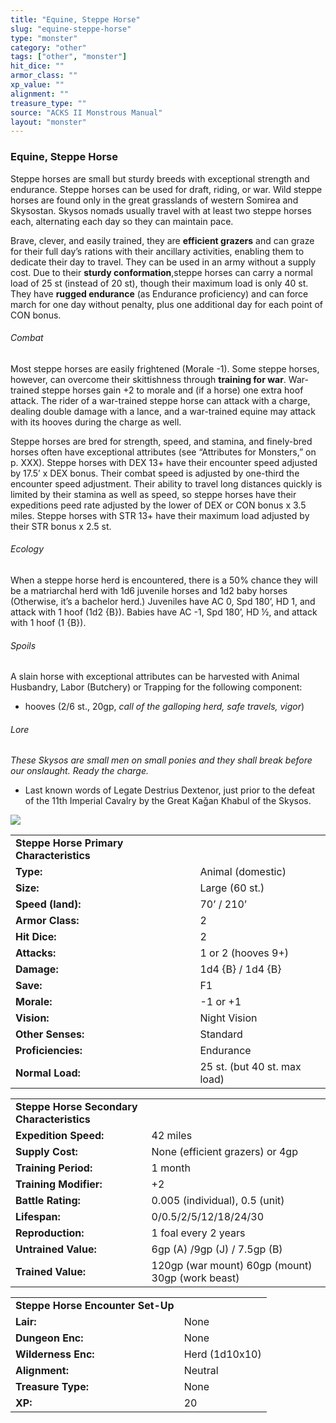 ```yaml
---
title: "Equine, Steppe Horse"
slug: "equine-steppe-horse"
type: "monster"
category: "other"
tags: ["other", "monster"]
hit_dice: ""
armor_class: ""
xp_value: ""
alignment: ""
treasure_type: ""
source: "ACKS II Monstrous Manual"
layout: "monster"
---
```


### Equine, Steppe Horse

Steppe horses are small but sturdy breeds with exceptional strength and endurance. Steppe horses
can be used for draft, riding, or war. Wild steppe horses are found only in the great grasslands of
western Somirea and Skysostan. Skysos nomads usually travel with at least two steppe horses each,
alternating each day so they can maintain pace.

Brave, clever, and easily trained, they are **efficient grazers** and can graze for their full
day’s rations with their ancillary activities, enabling them to dedicate their day to travel. They
can be used in an army without a supply cost. Due to their **sturdy conformation**,steppe horses can
carry a normal load of 25 st (instead of 20 st), though their maximum load is only 40 st. They have
**rugged endurance** (as Endurance proficiency) and can force march for one day without penalty,
plus one additional day for each point of CON bonus.

###### Combat

Most steppe horses are easily frightened (Morale -1). Some steppe horses, however, can overcome
their skittishness through **training for war**. War-trained steppe horses gain +2 to morale and (if
a horse) one extra hoof attack. The rider of a war-trained steppe horse can attack with a charge,
dealing double damage with a lance, and a war-trained equine may attack with its hooves during the
charge as well.

Steppe horses are bred for strength, speed, and stamina, and finely-bred horses often have
exceptional attributes (see “Attributes for Monsters,” on p. XXX). Steppe horses with DEX 13+ have
their encounter speed adjusted by 17.5’ x DEX bonus. Their combat speed is adjusted by one-third the
encounter speed adjustment. Their ability to travel long distances quickly is limited by their
stamina as well as speed, so steppe horses have their expeditions peed rate adjusted by the lower of
DEX or CON bonus x 3.5 miles. Steppe horses with STR 13+ have their maximum load adjusted by their
STR bonus x 2.5 st.

###### Ecology

When a steppe horse herd is encountered, there is a 50% chance they will be a matriarchal herd with
1d6 juvenile horses and 1d2 baby horses (Otherwise, it’s a bachelor herd.) Juveniles have AC 0, Spd
180’, HD 1, and attack with 1 hoof (1d2 {B}). Babies have AC -1, Spd 180’, HD ½, and attack with 1
hoof (1 {B}).

###### Spoils

A slain horse with exceptional attributes can be harvested with Animal Husbandry, Labor (Butchery)
or Trapping for the following component:

* hooves (2/6 st., 20gp, *call of the galloping herd, safe travels, vigor*)

###### Lore

*These Skysos are small men on small ponies and they shall break before our onslaught. Ready the
charge.*

* Last known words of Legate Destrius Dextenor, just prior to the defeat of the 11th Imperial
Cavalry by the Great Kaǧan Khabul of the Skysos.

![](data:image/png;base64...)

|  |  |
| --- | --- |
| **Steppe Horse Primary Characteristics** | |
| **Type:** | Animal (domestic) |
| **Size:** | Large (60 st.) |
| **Speed (land):** | 70’ / 210’ |
| **Armor Class:** | 2 |
| **Hit Dice:** | 2 |
| **Attacks:** | 1 or 2 (hooves 9+) |
| **Damage:** | 1d4 {B} / 1d4 {B} |
| **Save:** | F1 |
| **Morale:** | -1 or +1 |
| **Vision:** | Night Vision |
| **Other Senses:** | Standard |
| **Proficiencies:** | Endurance |
| **Normal Load:** | 25 st. (but 40 st. max load) |

|  |  |
| --- | --- |
| **Steppe Horse Secondary Characteristics** | |
| **Expedition Speed:** | 42 miles |
| **Supply Cost:** | None (efficient grazers) or 4gp |
| **Training Period:** | 1 month |
| **Training Modifier:** | +2 |
| **Battle Rating:** | 0.005 (individual), 0.5 (unit) |
| **Lifespan:** | 0/0.5/2/5/12/18/24/30 |
| **Reproduction:** | 1 foal every 2 years |
| **Untrained Value:** | 6gp (A) /9gp (J) / 7.5gp (B) |
| **Trained Value:** | 120gp (war mount)  60gp (mount)  30gp (work beast) |

|  |  |
| --- | --- |
| **Steppe Horse Encounter Set-Up** | |
| **Lair:** | None |
| **Dungeon Enc:** | None |
| **Wilderness Enc:** | Herd (1d10x10) |
| **Alignment:** | Neutral |
| **Treasure Type:** | None |
| **XP:** | 20 |

